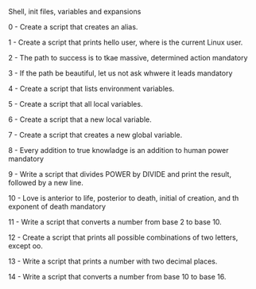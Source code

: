 Shell, init files, variables and expansions

0 - Create a script that creates an alias.

1 - Create a script that prints hello user, where is the current Linux user.

2 - The path to success is to tkae massive, determined action mandatory

3 - If the path be beautiful, let us not ask whwere it leads mandatory

4 - Create a script that lists environment variables.

5 - Create a script that all local variables.

6 - Create a script that a new local variable.

7 - Create a script that creates a new global variable.

8 - Every addition to true knowladge is an addition to human power mandatory

9 - Write a script that divides POWER by DIVIDE and print the result, followed by a new line.

10 - Love is anterior to life, posterior to death, initial of creation, and th exponent of death mandatory

11 - Write a script that converts a number from base 2 to base 10.

12 - Create a script that prints all possible combinations of two letters, except oo.

13 - Write a script that prints a number with two decimal places.

14 - Write a script that converts a number from base 10 to base 16.
